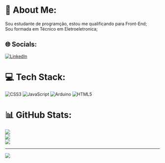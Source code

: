 # 💫 About Me:
Sou estudante de programção, estou me qualificando para Front-End;<br>Sou formada em Técnico em Eletroeletronica; 


## 🌐 Socials:
[![LinkedIn](https://img.shields.io/badge/LinkedIn-%230077B5.svg?logo=linkedin&logoColor=white)](https://linkedin.com/in/https://www.linkedin.com/in/raiane-silva-85b9b627b/) 

# 💻 Tech Stack:
![CSS3](https://img.shields.io/badge/css3-%231572B6.svg?style=plastic&logo=css3&logoColor=white) ![JavaScript](https://img.shields.io/badge/javascript-%23323330.svg?style=plastic&logo=javascript&logoColor=%23F7DF1E) ![Arduino](https://img.shields.io/badge/-Arduino-00979D?style=plastic&logo=Arduino&logoColor=white) ![HTML5](https://img.shields.io/badge/html5-%23E34F26.svg?style=plastic&logo=html5&logoColor=white)
# 📊 GitHub Stats:
![](https://github-readme-stats.vercel.app/api?username=Silva-Raiane&theme=radical&hide_border=false&include_all_commits=false&count_private=false)<br/>
![](https://github-readme-streak-stats.herokuapp.com/?user=Silva-Raiane&theme=radical&hide_border=false)<br/>
![](https://github-readme-stats.vercel.app/api/top-langs/?username=Silva-Raiane&theme=radical&hide_border=false&include_all_commits=false&count_private=false&layout=compact)

---
[![](https://visitcount.itsvg.in/api?id=Silva-Raiane&icon=0&color=0)](https://visitcount.itsvg.in)

<!-- Proudly created with GPRM ( https://gprm.itsvg.in ) -->